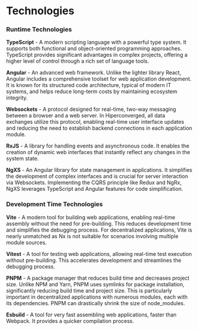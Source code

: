# Technologies

### Runtime Technologies

**TypeScript** - A modern scripting language with a powerful type system. It supports both functional and object-oriented programming approaches. TypeScript provides significant advantages in complex projects, offering a higher level of control through a rich set of language tools.

**Angular** - An advanced web framework. Unlike the lighter library React, Angular includes a comprehensive toolset for web application development. It is known for its structured code architecture, typical of modern IT systems, and helps reduce long-term costs by maintaining ecosystem integrity.

**Websockets** - A protocol designed for real-time, two-way messaging between a browser and a web server. In Hiperconverged, all data exchanges utilize this protocol, enabling real-time user interface updates and reducing the need to establish backend connections in each application module.

**RxJS** - A library for handling events and asynchronous code. It enables the creation of dynamic web interfaces that instantly reflect any changes in the system state.

**NgXS** - An Angular library for state management in applications. It simplifies the development of complex interfaces and is crucial for server interaction via Websockets. Implementing the CQRS principle like Redux and NgRx, NgXS leverages TypeScript and Angular features for code simplification.

### Development Time Technologies

**Vite** - A modern tool for building web applications, enabling real-time assembly without the need for pre-building. This reduces development time and simplifies the debugging process. For decentralized applications, Vite is nearly unmatched as Nx is not suitable for scenarios involving multiple module sources.

**Vitest** - A tool for testing web applications, allowing real-time test execution without pre-building. This accelerates development and streamlines the debugging process.

**PNPM** - A package manager that reduces build time and decreases project size. Unlike NPM and Yarn, PNPM uses symlinks for package installation, significantly reducing build time and project size. This is particularly important in decentralized applications with numerous modules, each with its dependencies. PNPM can drastically shrink the size of node_modules.

**Esbuild** - A tool for very fast assembling web applications, faster than Webpack. It provides a quicker compilation process.

